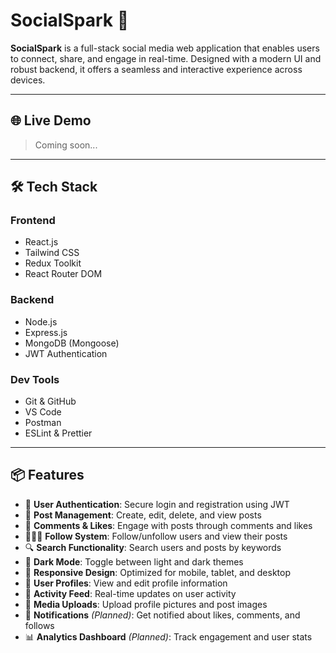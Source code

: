 # SocialSpark 🚀

**SocialSpark** is a full-stack social media web application that enables users to connect, share, and engage in real-time. Designed with a modern UI and robust backend, it offers a seamless and interactive experience across devices.

---

## 🌐 Live Demo

> Coming soon...

---

## 🛠️ Tech Stack

### Frontend
- React.js
- Tailwind CSS
- Redux Toolkit
- React Router DOM

### Backend
- Node.js
- Express.js
- MongoDB (Mongoose)
- JWT Authentication

### Dev Tools
- Git & GitHub
- VS Code
- Postman
- ESLint & Prettier

---

## 📦 Features

- 🔐 **User Authentication**: Secure login and registration using JWT
- 📝 **Post Management**: Create, edit, delete, and view posts
- 💬 **Comments & Likes**: Engage with posts through comments and likes
- 🧑‍🤝‍🧑 **Follow System**: Follow/unfollow users and view their posts
- 🔍 **Search Functionality**: Search users and posts by keywords
- 🌙 **Dark Mode**: Toggle between light and dark themes
- 📱 **Responsive Design**: Optimized for mobile, tablet, and desktop
- 🧾 **User Profiles**: View and edit profile information
- 🧵 **Activity Feed**: Real-time updates on user activity
- 📸 **Media Uploads**: Upload profile pictures and post images
- 🔔 **Notifications** *(Planned)*: Get notified about likes, comments, and follows
- 📊 **Analytics Dashboard** *(Planned)*: Track engagement and user stats

